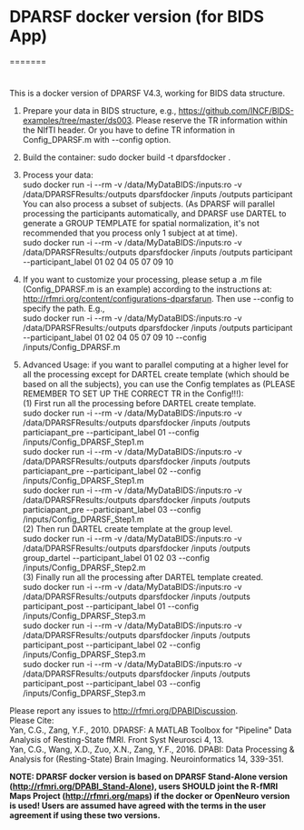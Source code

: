 # DPARSF docker version (for BIDS App)
=======
# 
This is a docker version of DPARSF V4.3, working for BIDS data structure.

1. Prepare your data in BIDS structure, e.g., https://github.com/INCF/BIDS-examples/tree/master/ds003. Please reserve the TR information within the NIfTI header. Or you have to define TR information in Config_DPARSF.m with --config option.

2. Build the container:
sudo docker build -t dparsfdocker .

3. Process your data:  
sudo docker run -i --rm -v /data/MyDataBIDS:/inputs:ro -v /data/DPARSFResults:/outputs dparsfdocker /inputs /outputs participant  
You can also process a subset of subjects. (As DPARSF will parallel processing the participants automatically, and DPARSF use DARTEL to generate a GROUP TEMPLATE for spatial normalization, it's not recommended that you process only 1 subject at at time).  
sudo docker run -i --rm -v /data/MyDataBIDS:/inputs:ro -v /data/DPARSFResults:/outputs dparsfdocker /inputs /outputs participant --participant_label 01 02 04 05 07 09 10  

4. If you want to customize your processing, please setup a .m file (Config_DPARSF.m is an example) according to the instructions at: http://rfmri.org/content/configurations-dparsfarun. Then use --config to specify the path. E.g.,   
sudo docker run -i --rm -v /data/MyDataBIDS:/inputs:ro -v /data/DPARSFResults:/outputs dparsfdocker /inputs /outputs participant --participant_label 01 02 04 05 07 09 10 --config /inputs/Config_DPARSF.m  

5. Advanced Usage: if you want to parallel computing at a higher level for all the processing except for DARTEL create template (which should be based on all the subjects), you can use the Config templates as (PLEASE REMEMBER TO SET UP THE CORRECT TR in the Config!!!):  
(1) First run all the processing before DARTEL create template.  
sudo docker run -i --rm -v /data/MyDataBIDS:/inputs:ro -v /data/DPARSFResults:/outputs dparsfdocker /inputs /outputs particiapant_pre --participant_label 01 --config /inputs/Config_DPARSF_Step1.m  
sudo docker run -i --rm -v /data/MyDataBIDS:/inputs:ro -v /data/DPARSFResults:/outputs dparsfdocker /inputs /outputs particiapant_pre --participant_label 02 --config /inputs/Config_DPARSF_Step1.m  
sudo docker run -i --rm -v /data/MyDataBIDS:/inputs:ro -v /data/DPARSFResults:/outputs dparsfdocker /inputs /outputs particiapant_pre --participant_label 03 --config /inputs/Config_DPARSF_Step1.m  
(2) Then run DARTEL create template at the group level.  
sudo docker run -i --rm -v /data/MyDataBIDS:/inputs:ro -v /data/DPARSFResults:/outputs dparsfdocker /inputs /outputs group_dartel --participant_label 01 02 03 --config /inputs/Config_DPARSF_Step2.m  
(3) Finally run all the processing after DARTEL template created.  
sudo docker run -i --rm -v /data/MyDataBIDS:/inputs:ro -v /data/DPARSFResults:/outputs dparsfdocker /inputs /outputs participant_post --participant_label 01 --config /inputs/Config_DPARSF_Step3.m  
sudo docker run -i --rm -v /data/MyDataBIDS:/inputs:ro -v /data/DPARSFResults:/outputs dparsfdocker /inputs /outputs participant_post --participant_label 02 --config /inputs/Config_DPARSF_Step3.m  
sudo docker run -i --rm -v /data/MyDataBIDS:/inputs:ro -v /data/DPARSFResults:/outputs dparsfdocker /inputs /outputs participant_post --participant_label 03 --config /inputs/Config_DPARSF_Step3.m   



Please report any issues to http://rfmri.org/DPABIDiscussion.  
Please Cite:  
Yan, C.G., Zang, Y.F., 2010. DPARSF: A MATLAB Toolbox for "Pipeline" Data Analysis of Resting-State fMRI. Front Syst Neurosci 4, 13.  
Yan, C.G., Wang, X.D., Zuo, X.N., Zang, Y.F., 2016. DPABI: Data Processing & Analysis for (Resting-State) Brain Imaging. Neuroinformatics 14, 339-351.  

**NOTE: DPARSF docker version is based on DPARSF Stand-Alone version (http://rfmri.org/DPABI_Stand-Alone), users SHOULD joint the R-fMRI Maps Project (http://rfmri.org/maps) if the docker or OpenNeuro version is used! Users are assumed have agreed with the terms in the user agreement if using these two versions.**

